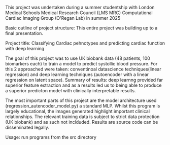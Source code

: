 This project was undertaken during a summer studentship with London Medical Schools Medical Research Council (LMS MRC) Computational Cardiac Imaging Group (O'Regan Lab) in summer 2025

Basic outline of project structure: This entire project was building up to a final presentation.

Project title: Classifying Cardiac pehnotypes and predicting cardiac function with deep learning

The goal of this project was to use UK biobank data (48 patients, 100 biomarkers each) to train a model to predict systollic blood pressure. For this 2 approached were taken: conventinoal datascience techniques(linear regression) and deep learning techniques (autoencoder with a linear regression on latent space).
Summary of results: deep learnng provided far superior feature extraction and as a results led us to being able to produce a superior predicton model with clinically interpretable results. 

The most important parts of this project are the model architecture used (regression_autencoder_model.py) a standard MLP. Whilst this program is largely educational, the images generated highlight important clinical relationships. 
The relevant training data is subject to strict data protection (UK biobank) and as such not inclduded. Results are source code can be disseminated legally.

Usage: run programs from the src directory